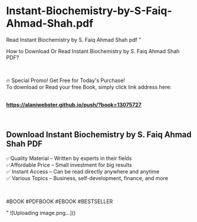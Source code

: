 # Instant-Biochemistry-by-S-Faiq-Ahmad-Shah.pdf
Read Instant Biochemistry by S. Faiq Ahmad Shah pdf
"<p>How to Download Or Read Instant Biochemistry by S. Faiq Ahmad Shah PDF?</p>
<p>&nbsp;</p>
<p>&#128293;  Special Promo! Get Free for Today's Purchase!<br />To download or Read your free Book, simply click link address here:&nbsp;<br />&nbsp;</p>
<p><a href=""https://alaniwebster.github.io/push/?book=13075727""><strong>https://alaniwebster.github.io/push/?book=13075727</strong></a></p>
<p>&nbsp;</p>
<h2>Download Instant Biochemistry by S. Faiq Ahmad Shah PDF</h2>
<p>&#x2705;Quality Material &ndash; Written by experts in their fields<br />&#x2705;Affordable Price &ndash; Small investment for big results<br />&#x2705; Instant Access &ndash; Can be read directly anywhere and anytime<br />&#x2705; Various Topics &ndash; Business, self-development, finance, and more</p>
<p>&nbsp;</p>
<p>#BOOK #PDFBOOK #EBOOK #BESTSELLER</p>
"
![Uploading image.png…]()
